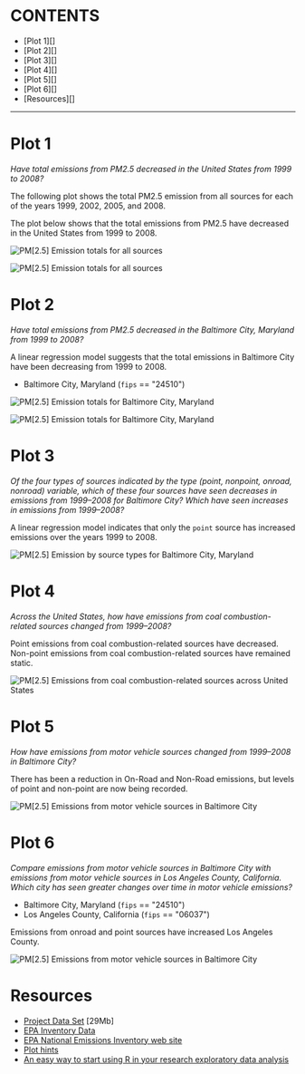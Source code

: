 CONTENTS
========

* [Plot 1][]
* [Plot 2][]
* [Plot 3][]
* [Plot 4][]
* [Plot 5][]
* [Plot 6][]
* [Resources][]

-----

Plot 1
======

*Have total emissions from PM2.5 decreased in the United States from 1999 to
2008?*

The following plot shows the total PM2.5 emission from all sources for each of
the years 1999, 2002, 2005, and 2008.

The plot below shows that the total emissions from PM2.5 have decreased in the
United States from 1999 to 2008.

![PM[2.5] Emission totals for all sources](plot1.png)

![PM[2.5] Emission totals for all sources](plot1-1.png)

Plot 2
======

*Have total emissions from PM2.5 decreased in the Baltimore City,
Maryland from 1999 to 2008?*

A linear regression model suggests that the total emissions in Baltimore City
have been decreasing from 1999 to 2008.

* Baltimore City, Maryland (`fips` == "24510")

![PM[2.5] Emission totals for Baltimore City, Maryland](plot2.png)

![PM[2.5] Emission totals for Baltimore City, Maryland](plot2-1.png)

Plot 3
======

*Of the four types of sources indicated by the type (point, nonpoint, onroad,
nonroad) variable, which of these four sources have seen decreases in emissions
from 1999–2008 for Baltimore City? Which have seen increases in emissions from
1999–2008?*

A linear regression model indicates that only the `point` source has
increased emissions over the years 1999 to 2008.

![PM[2.5] Emission by source types for Baltimore City, Maryland](plot3.png)

Plot 4
======

*Across the United States, how have emissions from coal combustion-related
sources changed from 1999–2008?*

Point emissions from coal combustion-related sources have decreased. Non-point
emissions from coal combustion-related sources have remained static.

![PM[2.5] Emissions from coal combustion-related sources across United States](plot4.png)

Plot 5
======

*How have emissions from motor vehicle sources changed from 1999–2008 in
Baltimore City?*

There has been a reduction in On-Road and Non-Road emissions, but levels of
point and non-point are now being recorded.

![PM[2.5] Emissions from motor vehicle sources in Baltimore City](plot5.png)

Plot 6
======

*Compare emissions from motor vehicle sources in Baltimore City with emissions
from motor vehicle sources in Los Angeles County, California. Which city has
seen greater changes over time in motor vehicle emissions?*

* Baltimore City, Maryland (`fips` == "24510")
* Los Angeles County, California (`fips` == "06037")

Emissions from onroad and point sources have increased Los Angeles County.

![PM[2.5] Emissions from motor vehicle sources in Baltimore City](plot6.png)

Resources
=========

* [Project Data Set](https://d396qusza40orc.cloudfront.net/exdata%2Fdata%2FNEI_data.zip) [29Mb]
* [EPA Inventory Data](http://www.epa.gov/ttn/chief/net/2002inventory.html#inventorydata)
* [EPA National Emissions Inventory web site](http://www.epa.gov/ttn/chief/eiinformation.html)
* [Plot hints](https://www.stat.auckland.ac.nz/~paul/RGraphics/chapter3.html)
* [An easy way to start using R in your research exploratory data analysis](http://bitesizebio.com/19666/an-easy-way-to-start-using-r-in-your-research-exploratory-data-analysis/)